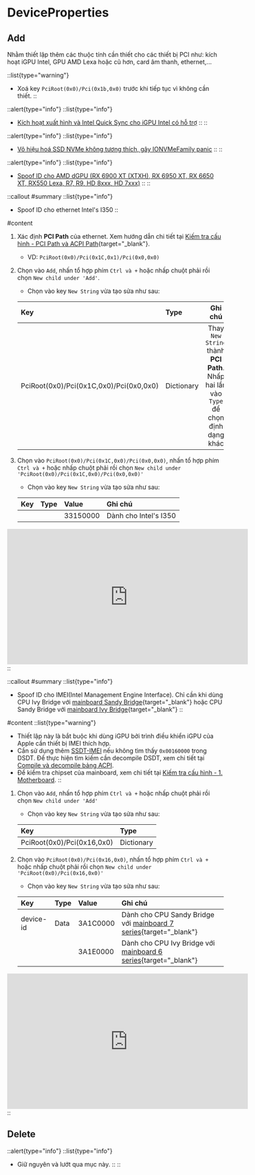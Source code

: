 # DeviceProperties

## Add

Nhằm thiết lập thêm các thuộc tính cần thiết cho các thiết bị PCI như: kích hoạt iGPU Intel, GPU AMD Lexa hoặc cũ hơn, card âm thanh, ethernet,...

::list{type="warning"}
- Xoá key `PciRoot(0x0)/Pci(0x1b,0x0)` trước khi tiếp tục vì không cần thiết.
::

::alert{type="info"}
::list{type="info"}
- [Kích hoạt xuất hình và Intel Quick Sync cho iGPU Intel có hỗ trợ](/post-install/gpu)
::
::

::alert{type="info"}
::list{type="info"}
- [Vô hiệu hoá SSD NVMe không tương thích, gây IONVMeFamily panic](/post-install/ssd-nvme)
::
::

::alert{type="info"}
::list{type="info"}
- [Spoof ID cho AMD dGPU (RX 6900 XT (XTXH), RX 6950 XT, RX 6650 XT, RX550 Lexa, R7, R9, HD 8xxx, HD 7xxx)](/post-install/gpu/amd-dgpu#spoof-id-cho-amd-dgpu)
::
::

::callout
#summary
::list{type="info"}
- Spoof ID cho ethernet Intel's I350
::

#content
1. Xác định **PCI Path** của ethernet. Xem hướng dẫn chi tiết tại [Kiếm tra cấu hình - PCI Path và ACPI Path](/hardware/check-hardware-information#pci-path-và-acpi-path){target="_blank"}.
    - VD: `PciRoot(0x0)/Pci(0x1C,0x1)/Pci(0x0,0x0)`
2. Chọn vào `Add`, nhấn tổ hợp phím `Ctrl và +` hoặc nhấp chuột phải rồi chọn `New child under 'Add'`.
    - Chọn vào key `New String` vừa tạo sửa như sau:

    | Key | Type | Ghi chú |
    | :-- | :--- | :-----: |
    | PciRoot(0x0)/Pci(0x1C,0x0)/Pci(0x0,0x0) | Dictionary | Thay `New String` thành **PCI Path**. Nhấp hai lần vào `Type` để chọn định dạng khác |

3. Chọn vào `PciRoot(0x0)/Pci(0x1C,0x0)/Pci(0x0,0x0)`, nhấn tổ hợp phím `Ctrl và +` hoặc nhấp chuột phải rồi chọn `New child under 'PciRoot(0x0)/Pci(0x1C,0x0)/Pci(0x0,0x0)'`
    - Chọn vào key `New String` vừa tạo sửa như sau:

    | Key | Type | Value | Ghi chú |
    | :-- | :--- | :---- | :------ |
    |  |  | 33150000 | Dành cho Intel's I350 |

<iframe width="560" height="315" src="https://www.youtube.com/embed/JeqSpS6pR-U" title="YouTube video player" frameborder="0" allow="accelerometer; autoplay; clipboard-write; encrypted-media; gyroscope; picture-in-picture; web-share" allowfullscreen></iframe>
::

::callout
#summary
::list{type="info"}
- Spoof ID cho IMEI(Intel Management Engine Interface). Chỉ cần khi dùng CPU Ivy Bridge với [mainboard Sandy Bridge](https://ark.intel.com/content/www/us/en/ark/products/series/98461/intel-6-series-chipsets.html){target="_blank"} hoặc CPU Sandy Bridge với [mainboard Ivy Bridge](https://ark.intel.com/content/www/us/en/ark/products/series/98460/intel-7-series-chipsets.html){target="_blank"}
::

#content
::list{type="warning"}
- Thiết lập này là bắt buộc khi dùng iGPU bởi trình điều khiển iGPU của Apple cần thiết bị IMEI thích hợp.
- Cần sử dụng thêm [SSDT-IMEI](/extra-files/SSDT-IMEI.dsl) nếu không tìm thấy `0x00160000` trong DSDT. Để thực hiện tìm kiếm cần decompile DSDT, xem chi tiết tại [Compile và decompile bảng ACPI](/gathering-files/acpi#compile-và-decompile-bảng-acpi).
- Để kiểm tra chipset của mainboard, xem chi tiết tại [Kiếm tra cấu hình - 1. Motherboard](/hardware/check-hardware-information#1-motherboard).
::

1. Chọn vào `Add`, nhấn tổ hợp phím `Ctrl và +` hoặc nhấp chuột phải rồi chọn `New child under 'Add'`
    - Chọn vào key `New String` vừa tạo sửa như sau:

    | Key | Type |
    | :-- | :--- |
    | PciRoot(0x0)/Pci(0x16,0x0) | Dictionary |

2. Chọn vào `PciRoot(0x0)/Pci(0x16,0x0)`, nhấn tổ hợp phím `Ctrl và +` hoặc nhấp chuột phải rồi chọn `New child under 'PciRoot(0x0)/Pci(0x16,0x0)'`
    - Chọn vào key `New String` vừa tạo sửa như sau:

    | Key | Type | Value | Ghi chú |
    | :-- | :--- | :---- | :------ |
    | device-id	| Data | 3A1C0000 | Dành cho CPU Sandy Bridge với [mainboard 7 series](https://ark.intel.com/content/www/us/en/ark/products/series/98460/intel-7-series-chipsets.html){target="_blank"} |
    |  |  | 3A1E0000 | Dành cho CPU Ivy Bridge với [mainboard 6 series](https://ark.intel.com/content/www/us/en/ark/products/series/98461/intel-6-series-chipsets.html){target="_blank"} |

<iframe width="560" height="315" src="https://www.youtube.com/embed/corPwCC5m-0" title="YouTube video player" frameborder="0" allow="accelerometer; autoplay; clipboard-write; encrypted-media; gyroscope; picture-in-picture; web-share" allowfullscreen></iframe>
::

## Delete

::alert{type="info"}
::list{type="info"}
- Giữ nguyên và lướt qua mục này.
::
::